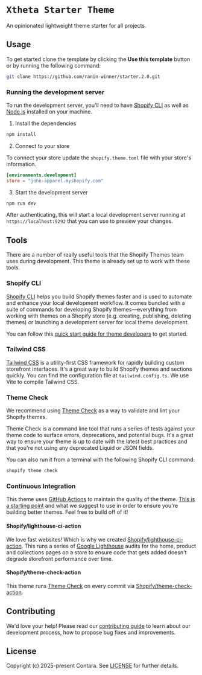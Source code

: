 # `Xtheta Starter Theme`

An opinionated lightweight theme starter for all projects.

## Usage

To get started clone the template by clicking the **Use this template** button or by running the following command:

```bash
git clone https://github.com/ranin-winner/starter.2.0.git
```

### Running the development server

To run the development server, you'll need to have [Shopify CLI](#shopify-cli) as well as [Node.js](https://nodejs.org) installed on your machine.

1. Install the dependencies

```bash
npm install
```

2. Connect to your store

To connect your store update the `shopify.theme.toml` file with your store's information.

```toml
[environments.development]
store = "john-apparel.myshopify.com"
```

3. Start the development server

```bash
npm run dev
```

After authenticating, this will start a local development server running at `https://localhost:9292` that you can use to preview your changes.

## Tools

There are a number of really useful tools that the Shopify Themes team uses during development. This theme is already set up to work with these tools.

### Shopify CLI

[Shopify CLI](https://github.com/Shopify/shopify-cli) helps you build Shopify themes faster and is used to automate and enhance your local development workflow. It comes bundled with a suite of commands for developing Shopify themes—everything from working with themes on a Shopify store (e.g. creating, publishing, deleting themes) or launching a development server for local theme development.

You can follow this [quick start guide for theme developers](https://github.com/Shopify/shopify-cli#quick-start-guide-for-theme-developers) to get started.

### Tailwind CSS

[Tailwind CSS](https://tailwindcss.com) is a utility-first CSS framework for rapidly building custom storefront interfaces. It's a great way to build Shopify themes and sections quickly. You can find the configuration file at `tailwind.config.ts`. We use Vite to compile Tailwind CSS.

### Theme Check

We recommend using [Theme Check](https://github.com/shopify/theme-check) as a way to validate and lint your Shopify themes.

Theme Check is a command line tool that runs a series of tests against your theme code to surface errors, deprecations, and potential bugs. It's a great way to ensure your theme is up to date with the latest best practices and that you're not using any deprecated Liquid or JSON fields.

You can also run it from a terminal with the following Shopify CLI command:

```bash
shopify theme check
```

### Continuous Integration

This theme uses [GitHub Actions](https://github.com/features/actions) to maintain the quality of the theme. [This is a starting point](https://github.com/odestry/theme-starter/blob/main/.github/workflows/ci.yml) and what we suggest to use in order to ensure you're building better themes. Feel free to build off of it!

#### Shopify/lighthouse-ci-action

We love fast websites! Which is why we created [Shopify/lighthouse-ci-action](https://github.com/Shopify/lighthouse-ci-action). This runs a series of [Google Lighthouse](https://developers.google.com/web/tools/lighthouse) audits for the home, product and collections pages on a store to ensure code that gets added doesn't degrade storefront performance over time.

#### Shopify/theme-check-action

This theme runs [Theme Check](https://github.com/Shopify/theme-check-action) on every commit via [Shopify/theme-check-action](https://github.com/Shopify/theme-check-action).

## Contributing

We'd love your help! Please read our [contributing guide](https://github.com/odestry/.github/blob/main/CONTRIBUTING.md) to learn about our development process, how to propose bug fixes and improvements.

<!-- ## About

Odestry isn't just a community; it's a group of dedicated folks all aiming to build better commerce together. Our mission is to create a supportive and open space where anyone, regardless of experience, can connect, learn, and grow. Here, you'll get inspired, have real talks, and find plenty of resources and open source tools to help you build. Whether you're looking to network, find opportunities, or just have meaningful conversations, join us and be part of a community that values authenticity, collaboration, and innovation. [Learn more](https://odestry.com). -->

## License

Copyright (c) 2025-present Contara. See [LICENSE](/LICENSE.md) for further details.
